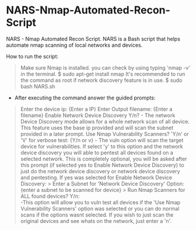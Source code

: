 # NARS-Nmap-Automated-Recon-Script
NARS - Nmap Automated Recon Script. NARS is a Bash script that helps automate nmap scanning of local networks and devices.

How to run the script:
> Make sure Nmap is installed. you can check by using typing 'nmap -v' in the terminal.
$ sudo apt-get install nmap
> It's recommended to run the command as root if network discovery feature is in use. 
$ sudo bash NARS.sh
  - After executing the command answer the guided prompts:
  > Enter the device ip: {Enter a IP}
  > Enter Output filename: {Enter a filename}
  > Enable Network Device Discovery Y/n?
    - The network Device Discovery mode allows for a whole network scan of all device. This feature uses the base ip provided and will scan the subnet provided in a later prompt.
  > Use Nmap Vulnerability Scanners? 'Y/n' or 'V' for verbose test: {Y/n or v}
    - The vuln option will scan the target device for vulnerabilities. If select 'y' to this option and the network device discovery you will able to pentest all devices found on a selected network. This is completely optional, you will be asked after this prompt (if selected yes to Enable Network Device Discovery) to just do the network device discovery or network device discovery and pentesting. 
  If yes was selected for Enable Network Device Discovery:
    > Enter a Subnet for 'Network Device Discovery' Option: {enter a subnet to be scanned for device} 
    > Run Nmap Scanners for ALL found devices? Y/n:  
      -This option will allow you to vuln test all devices if the 'Use Nmap Vulnerability Scanners' option was selected or you can do normal scans if the options wasnt selected. If you wish to just scan the original devices and see whats on the network, just enter a 'n'. 
  

